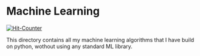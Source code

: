 # Machine Learning

[![Hit-Counter](http://hits.dwyl.io/aviral36/DataScience_Projects/tree/master/Machine%20Learning.svg)](http://hits.dwyl.io/aviral36/DataScience_Projects/tree/master/Machine%20Learning) 

This directory contains all my machine learning algorithms that I have build on python, wothout using any standard ML library.
